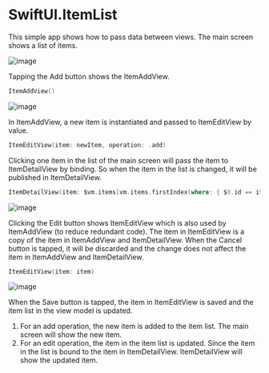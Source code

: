 # SwiftUI.ItemList

This simple app shows how to pass data between views. The main screen shows a list of items.

![image](https://user-images.githubusercontent.com/15805568/138834899-07c04598-5128-4100-9587-9250941979f0.png)

Tapping the Add button shows the ItemAddView.

```swift
ItemAddView()
```

![image](https://user-images.githubusercontent.com/15805568/138834965-a59feca8-f49e-447b-8f9c-3f69f3cfb38a.png)

In ItemAddView, a new item is instantiated and passed to ItemEditView by value.

```swift
ItemEditView(item: newItem, operation: .add)
```

Clicking one item in the list of the main screen will pass the item to ItemDetailView by binding. So when the item in the list is changed, it will be published in ItemDetailView.

```swift
ItemDetailView(item: $vm.items[vm.items.firstIndex(where: { $0.id == item.id })!])
```

![image](https://user-images.githubusercontent.com/15805568/138835075-c137fbdc-3825-48f0-a237-b0ac592db004.png)

Clicking the Edit button shows ItemEditView which is also used by ItemAddView (to reduce redundant code). The item in ItemEditView is a copy of the item in ItemAddView and ItemDetailView. When the Cancel button is tapped, it will be discarded and the change does not affect the item in ItemAddView and ItemDetailView.

```swift
ItemEditView(item: item)
```

![image](https://user-images.githubusercontent.com/15805568/138835136-10452ee7-33dd-4696-81f5-c8611637f7ab.png)

When the Save button is tapped, the item in ItemEditView is saved and the item list in the view model is updated.
1. For an add operation, the new item is added to the item list. The main screen will show the new item.
2. For an edit operation, the item in the item list is updated. Since the item in the list is bound to the item in ItemDetailView. ItemDetailView will show the updated item.

